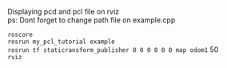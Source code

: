Displaying pcd and pcl file on rviz <br />
ps: Dont forget to change path file on example.cpp <br />

`roscore` <br />
`rosrun my_pcl_tutorial example` <br />
`rosrun tf staticransform_publisher 0 0 0 0 0 0 map odom1` 50   <br />
`rviz`  <br />
